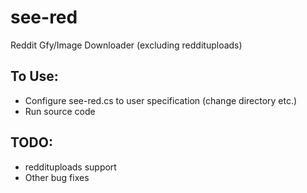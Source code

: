 # see-red
Reddit Gfy/Image Downloader (excluding reddituploads)

## To Use:
* Configure see-red.cs to user specification (change directory etc.)
* Run source code

## TODO:
* reddituploads support
* Other bug fixes
